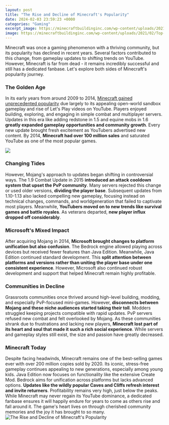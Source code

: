 ```yaml
---
layout: post
title: "The Rise and Decline of Minecraft's Popularity"
date: 2024-02-03 23:59:23 +0000
categories: "Gaming"
excerpt_image: https://minecraftbuildinginc.com/wp-content/uploads/2021/02/Top-10-Countries-Playing-Minecraft-1.png
image: https://minecraftbuildinginc.com/wp-content/uploads/2021/02/Top-10-Countries-Playing-Minecraft-1.png
---
```


Minecraft was once a gaming phenomenon with a thriving community, but its popularity has declined in recent years. Several factors contributed to this change, from gameplay updates to shifting trends on YouTube. However, Minecraft is far from dead - it remains incredibly successful and still has a dedicated fanbase. Let's explore both sides of Minecraft's popularity journey.
### The Golden Age 
In its early years from around 2009 to 2014, [Minecraft gained unprecedented popularity](https://fistore.mysenprints.com/collection/adcox) due largely to its appealing open-world sandbox gameplay and rise of Let's Play videos on YouTube. Players enjoyed building, exploring, and engaging in simple combat and multiplayer servers. Updates in this era like adding redstone in 1.5 and equine mobs in 1.6 **greatly expanded gameplay opportunities and community growth**. Every new update brought fresh excitement as YouTubers advertised new content. By 2014, **Minecraft had over 100 million sales** and saturated YouTube as one of the most popular games. 

![](https://assets.gamepur.com/wp-content/uploads/2020/03/30151524/Screen-Shot-2020-03-30-at-4.15.00-PM-701x480.png)
### Changing Tides
However, Mojang's approach to updates began shifting in controversial ways. The 1.9 Combat Update in 2015 **introduced an attack cooldown system that upset the PvP community**. Many servers rejected this change or used older versions, **dividing the player base**. Subsequent updates from 1.10-1.13 also lacked compelling new gameplay, focusing instead on technical changes, commands, and worldgeneration that failed to captivate most players. Meanwhile, **YouTubers moved on to new trends like survival games and battle royales**. As veterans departed, **new player influx dropped off considerably**.
### Microsoft's Mixed Impact  
After acquiring Mojang in 2014, **Microsoft brought changes to platform unification but also confusion**. The Bedrock engine allowed playing across devices but received fewer features than Java Edition. Meanwhile, Java Edition continued standard development. This **split attention between platforms and versions rather than uniting the player base under one consistent experience**. However, Microsoft also continued robust development and support that helped Minecraft remain highly profitable.
### Communities in Decline
Grassroots communities once thrived around high-level building, modding, and especially PvP-focused mini-games. However, **disconnects between Mojang and these niche audiences started taking their toll**. Modders struggled keeping projects compatible with rapid updates. PvP servers refused new combat and felt overlooked by Mojang. As these communities shrank due to frustrations and lacking new players, **Minecraft lost part of its heart and soul that made it such a rich social experience**. While servers and gameplay styles still exist, the size and passion have greatly decreased.
### Minecraft Today  
Despite facing headwinds, Minecraft remains one of the best-selling games ever with over 200 million copies sold by 2020. Its iconic, stress-free gameplay continues appealing to new generations, especially among young kids. Java Edition now focuses on functionality like the extensive Create Mod. Bedrock aims for unification across platforms but lacks advanced options. **Updates like the wildly popular Caves and Cliffs refresh interest and invite returners**. Profitability remains very high, just below the peaks. While Minecraft may never regain its YouTube dominance, a dedicated fanbase ensures it will happily endure for years to come as others rise and fall around it. The game's heart lives on through cherished community memories and the joy it has brought to so many.
![The Rise and Decline of Minecraft's Popularity](https://minecraftbuildinginc.com/wp-content/uploads/2021/02/Top-10-Countries-Playing-Minecraft-1.png)